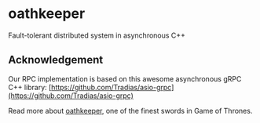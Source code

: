 # oathkeeper

Fault-tolerant distributed system in asynchronous C++

## Acknowledgement

Our RPC implementation is based on this awesome asynchronous gRPC C++ library:
[https://github.com/Tradias/asio-grpc](https://github.com/Tradias/asio-grpc)

Read more about [oathkeeper](https://gameofthrones.fandom.com/wiki/Oathkeeper),
one of the finest swords in Game of Thrones.
